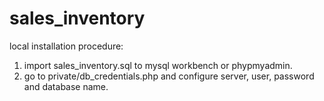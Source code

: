 # sales_inventory
local installation procedure:
1. import sales_inventory.sql to mysql workbench or phypmyadmin.
2. go to private/db_credentials.php and configure server, user, password and database name.
